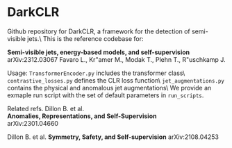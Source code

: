 # DarkCLR

Github repository for DarkCLR, a framework for the detection of semi-visible jets.\\
This is the reference codebase for:

**Semi-visible jets, energy-based models, and self-supervision**
arXiv:2312.03067
Favaro L., Kr\"amer M., Modak T., Plehn T., R\"uschkamp J.

Usage:
`TransformerEncoder.py` includes the transformer class\\
`contrastive_losses.py` defines the CLR loss function\\
`jet_augmentations.py` contains the physical and anomalous jet augmentations\\
We provide an exmaple run script with the set of default parameters in ```run_scripts```.


Related refs.
Dillon B. et al.  
**Anomalies, Representations, and Self-Supervision**  
arXiv:2301.04660 

Dillon B. et al.
**Symmetry, Safety, and Self-supervision**
arXiv:2108.04253
